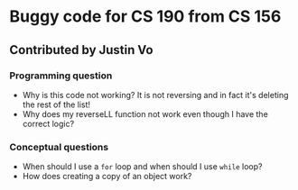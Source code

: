 # Buggy code for CS 190 from CS 156

## Contributed by Justin Vo

### Programming question

- Why is this code not working? It is not reversing and in fact it's deleting the rest of the list!
- Why does my reverseLL function not work even though I have the correct logic?

### Conceptual questions

- When should I use a `for` loop and when should I use `while` loop?
- How does creating a copy of an object work?


